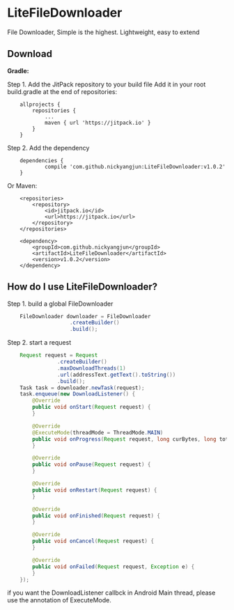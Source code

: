 # LiteFileDownloader
File Downloader,  Simple is the highest. Lightweight, easy to extend

## Download

**Gradle:**

Step 1. Add the JitPack repository to your build file Add it in your root build.gradle at the end of repositories:
```
    allprojects {
        repositories {
            ...
            maven { url 'https://jitpack.io' }
        }
    }
```

Step 2. Add the dependency
```
    dependencies {
            compile 'com.github.nickyangjun:LiteFileDownloader:v1.0.2'
    }
```

Or Maven:
```
    <repositories>
        <repository>
            <id>jitpack.io</id>
            <url>https://jitpack.io</url>
        </repository>
    </repositories>

    <dependency>
        <groupId>com.github.nickyangjun</groupId>
        <artifactId>LiteFileDownloader</artifactId>
        <version>v1.0.2</version>
    </dependency>
```

## How do I use LiteFileDownloader?

Step 1. build a global FileDownloader
```java
    FileDownloader downloader = FileDownloader
                    .createBuilder()
                    .build();

```

Step 2. start a request
```java
    Request request = Request
                .createBuilder()
                .maxDownloadThreads(1)
                .url(addressText.getText().toString())
                .build();
    Task task = downloader.newTask(request);
    task.enqueue(new DownloadListener() {
        @Override
        public void onStart(Request request) {
        }

        @Override
        @ExecuteMode(threadMode = ThreadMode.MAIN)
        public void onProgress(Request request, long curBytes, long totalBytes){
        }

        @Override
        public void onPause(Request request) {
        }

        @Override
        public void onRestart(Request request) {
        }

        @Override
        public void onFinished(Request request) {
        }

        @Override
        public void onCancel(Request request) {
        }

        @Override
        public void onFailed(Request request, Exception e) {
        }
    });
```

if you want the DownloadListener callbck in Android Main thread, please use the annotation of ExecuteMode.
